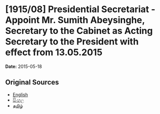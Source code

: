 # [1915/08] Presidential Secretariat - Appoint Mr. Sumith Abeysinghe, Secretary to the Cabinet as Acting Secretary to the President with effect from 13.05.2015

**Date:** 2015-05-18

## Original Sources

- [English](https://documents.gov.lk/view/extra-gazettes/2015/5/1915-08_E.pdf)
- [සිංහල](https://documents.gov.lk/view/extra-gazettes/2015/5/1915-08_S.pdf)
- [தமிழ்](https://documents.gov.lk/view/extra-gazettes/2015/5/1915-08_T.pdf)
